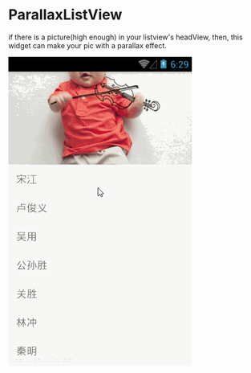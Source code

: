 # ParallaxListView
if there is a picture(high enough) in your listview's headView, then, this widget can make your pic with a parallax effect.

<img src="parallax.gif" width="366" height="615" border="0" alt="">

